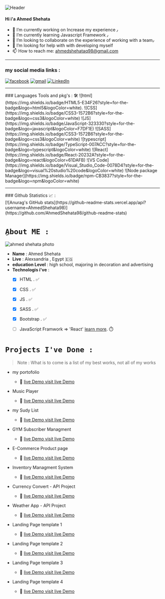 ![Header](https://media.giphy.com/media/qgQUggAC3Pfv687qPC/giphy.gif)


#### Hi i'a Ahmed Shehata 

- 🔭 I’m currently working on Increase my experience ٫
- 🌱 I’m currently learning Javascript Framework ٫
- 👯 I’m looking to collaborate on the experience of working with a team٫
- 🤔 I’m looking for help with with developing myself
- 📫 How to reach me: ahmedshehataq98@gmail.com

<hr/>

### my social media links :
[![facebook](https://img.shields.io/badge/Facebook-1877F2?style=for-the-badge&logo=facebook&logoColor=white)](https://www.facebook.com/MidoEsquire)
[![gmail](https://img.shields.io/badge/-GMAIL-D14836?style=for-the-badge&logo=gmail&logoColor=white)](mailto:ahmedshehataq98@gmail.com)
[![LinkedIn](https://img.shields.io/badge/-LINKEDIN-0077B5?style=for-the-badge&logo=linkedin&logoColor=white)](https://www.linkedin.com/in/ahmed-shehata-b63001225/)

<hr/>
### Languages Tools and pkg's : 🛠
![html](https://img.shields.io/badge/HTML5-E34F26?style=for-the-badge&logo=html5&logoColor=white).
![CSS](https://img.shields.io/badge/CSS3-1572B6?style=for-the-badge&logo=css3&logoColor=white)
![JS](https://img.shields.io/badge/JavaScript-323330?style=for-the-badge&logo=javascript&logoColor=F7DF1E)
![SASS](https://img.shields.io/badge/CSS3-1572B6?style=for-the-badge&logo=css3&logoColor=white)
![typescript](https://img.shields.io/badge/TypeScript-007ACC?style=for-the-badge&logo=typescript&logoColor=white)
![React](https://img.shields.io/badge/React-20232A?style=for-the-badge&logo=react&logoColor=61DAFB)
![VS Code](https://img.shields.io/badge/Visual_Studio_Code-0078D4?style=for-the-badge&logo=visual%20studio%20code&logoColor=white)
![Node package Manager](https://img.shields.io/badge/npm-CB3837?style=for-the-badge&logo=npm&logoColor=white)

<hr/>
### Github Statistics 📈 :
<br>
[![Anurag's GitHub stats](https://github-readme-stats.vercel.app/api?username=AhmedShehata98)](https://github.com/AhmedShehata98/github-readme-stats)



# `ِAbout ME :`


![ahmed shehata photo](https://avatars.githubusercontent.com/u/11885072?s=400&u=2b956372d2615ca40c2d49390b2c5a5e7511b2a7&v=4)

- **Name** : Ahmed Shehata
- **Live** : Alexsandria , Egypt :egypt:
- **education Level** : high school, majoring in decoration and advertising
- **Technologis i've** : 
  - [x] HTML . :white_check_mark:
  - [x] CSS .  :white_check_mark:
  - [x] JS .   :white_check_mark:
  - [x] SASS . :white_check_mark:
  - [x] Bootstrap .  :white_check_mark:
  - [ ] JavaScript Framwork => 'React' [learn more](https://github.com/AhmedShehata98/react-learn-plan). :stopwatch:
  


 # `Projects I've Done :`
 > Note : What is to come is a list of my best works, not all of my works
 
 
 - my portofolio
    - :link: [live Demo visit live Demo ](https://ahmedshehata.netlify.app) 
    
 - Music Player
    - :link: [live Demo visit live Demo ](https://ahmedshehata98.github.io/Music-Player-app/) 


 - my Sudy List 
    - :link: [live Demo visit live Demo ](https://ahmedshehata98.github.io/To-Study-List/)


 - GYM Subscriber Managment
    - :link: [live Demo visit live Demo ](https://ahmedshehata98.github.io/subscriber-managment/)  
 - E-Commerce Product page 
    - :link: [live Demo visit live Demo ](https://ahmedshehata98.github.io/ecommerce-product-page/)  
 - Inventory Managment System
    - :link: [live Demo visit live Demo ](https://ahmedshehata98.github.io/Inventory-management-system/)  
 - Currency Convert - API Project
    - :link: [live Demo visit live Demo ](https://ahmedshehata98.github.io/currency_exchange/) 
 - Weather App - API Project
    - :link: [live Demo visit live Demo ](https://ahmedshehata98.github.io/Weather_App/)  
 - Landing Page template 1
    - :link: [live Demo visit live Demo ](https://ahmedshehata98.github.io/LoopStudios-landing/)  
 - Landing Page template 2
    - :link: [live Demo visit live Demo ](https://ahmedshehata98.github.io/sunnyside-agency-landing-page/)
 - Landing Page template 3
    - :link: [live Demo visit live Demo ](https://ahmedshehata98.github.io/code-and-go/)  
 - Landing Page template 4
    - :link: [live Demo visit live Demo ](https://ahmedshehata98.github.io/Analytics-Site/)  
